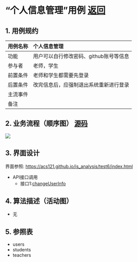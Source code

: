# “个人信息管理”用例 [返回](./README.md)
## 1. 用例规约
|用例名称|个人信息管理|
|-------|:-------------|
|功能|用户可以自行修改密码、github账号等信息|
|参与者|老师，学生|
|前置条件|老师和学生都需要先登录|
|后置条件| 改完信息后，应强制退出系统重新进行登录|
|主流事件| |
|备注| |

## 2. 业务流程（顺序图） [源码](./src/infoManage.puml)
![](./images/infoManage.png) 

## 3. 界面设计
界面参照: https://acs121.github.io/is_analysis/test6/index.html
* API接口调用
  * 接口1:[changeUserInfo](../接口/infoManage.md)

## 4. 算法描述（活动图）
- 无

## 5. 参照表

- users
- students
- teachers

